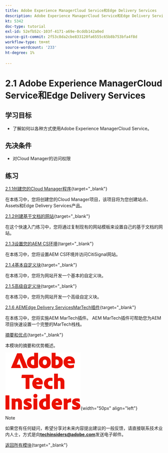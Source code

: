 ```yaml
---
title: Adobe Experience ManagerCloud Service和Edge Delivery Services
description: Adobe Experience ManagerCloud Service和Edge Delivery Services
kt: 5342
doc-type: tutorial
exl-id: 52efb52c-103f-4171-a69e-0cddb142a0ed
source-git-commit: 2f53c8da2cbe833120fa6555c65b8b753bfa4f8d
workflow-type: tm+mt
source-wordcount: '233'
ht-degree: 1%

---
```


# 2.1 Adobe Experience ManagerCloud Service和Edge Delivery Services

## 学习目标

- 了解如何以各种方式使用Adobe Experience ManagerCloud Service。

## 先决条件

- 对Cloud Manager的访问权限

## 练习

[2.1.1创建您的Cloud Manager程序](./ex1.md){target="_blank"}

在本练习中，您将创建您的Cloud Manager项目，该项目将为您创建站点、Assets和Edge Delivery Services产品。

[2.1.2创建基于文档的网站](./ex2.md){target="_blank"}

在这个快速入门练习中，您将通过复制现有的网站模板来设置自己的基于文档的网站。

[2.1.3设置您的AEM CS环境](./ex3.md){target="_blank"}

在本练习中，您将设置AEM CS环境并访问CitiSignal网站。

[2.1.4基本自定义块](./ex4.md){target="_blank"}

在本练习中，您将为网站开发一个基本的自定义块。

[2.1.5高级自定义块](./ex5.md){target="_blank"}

在本练习中，您将为网站开发一个高级自定义块。

[2.1.6 AEMEdge Delivery ServicesMarTech插件](./ex6.md){target="_blank"}

在本练习中，您将实施AEM MarTech插件。 AEM MarTech插件可帮助您为AEM项目快速设置一个完整的MarTech栈栈。

[摘要和优点](./summary.md){target="_blank"}

本模块的摘要和优势概述。

![技术内部人士](./../../../assets/images/techinsiders.png){width="50px" align="left"}

>[!NOTE]
>
>如果您有任何疑问，希望分享对未来内容提出建议的一般反馈，请直接联系技术业内人士，方式是向&#x200B;**techinsiders@adobe.com**&#x200B;发送电子邮件。

[返回所有模块](../../../overview.md){target="_blank"}
